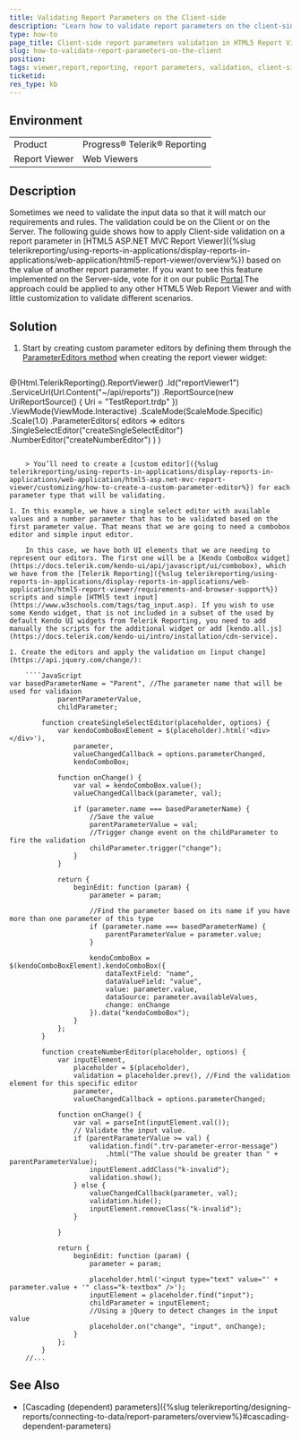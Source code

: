 ```yaml
---
title: Validating Report Parameters on the Client-side
description: "Learn how to validate report parameters on the client-side when you use HTML5-based Report Viewers in Telerik Reporting."
type: how-to
page_title: Client-side report parameters validation in HTML5 Report Viewers
slug: how-to-validate-report-parameters-on-the-client
position: 
tags: viewer,report,reporting, report parameters, validation, client-side validation, report parameters validation
ticketid:
res_type: kb
---
```


## Environment

<table>
	<tr>
		<td>Product</td>
		<td>Progress® Telerik® Reporting</td>
	</tr>
	<tr>
		<td>Report Viewer</td>
		<td>Web Viewers</td>
	</tr>
</table>


## Description

Sometimes we need to validate the input data so that it will match our requirements and rules. The validation could be on the Client or on the Server. The following guide shows how to apply Client-side validation on a report parameter in [HTML5 ASP.NET MVC Report Viewer]({%slug telerikreporting/using-reports-in-applications/display-reports-in-applications/web-application/html5-report-viewer/overview%}) based on the value of another report parameter. If you want to see this feature implemented on the Server-side, vote for it on our public [Portal](https://feedback.telerik.com/reporting/1424141-server-side-parameters-validation).The approach could be applied to any other HTML5 Web Report Viewer and with little customization to validate different scenarios.

## Solution

1. Start by creating custom parameter editors by defining them through the [ParameterEditors method](/api/telerik.reportviewer.mvc.ireportviewerbuilder#collapsible-Telerik_ReportViewer_Mvc_IReportViewerBuilder_ParameterEditors_System_Action_Telerik_ReportViewer_Mvc_IParameterEditorsBuilder__) when creating the report viewer widget:

	````JavaScript
@(Html.TelerikReporting().ReportViewer()
		.Id("reportViewer1")
		.ServiceUrl(Url.Content("~/api/reports"))
		.ReportSource(new UriReportSource() { Uri = "TestReport.trdp" })
		.ViewMode(ViewMode.Interactive)
		.ScaleMode(ScaleMode.Specific)
		.Scale(1.0)
		.ParameterEditors(
				editors => editors
					.SingleSelectEditor("createSingleSelectEditor")
					.NumberEditor("createNumberEditor")
			)
	)
````

	> You’ll need to create a [custom editor]({%slug telerikreporting/using-reports-in-applications/display-reports-in-applications/web-application/html5-asp.net-mvc-report-viewer/customizing/how-to-create-a-custom-parameter-editor%}) for each parameter type that will be validating.

1. In this example, we have a single select editor with available values and a number parameter that has to be validated based on the first parameter value. That means that we are going to need a combobox editor and simple input editor.

	In this case, we have both UI elements that we are needing to represent our editors. The first one will be a [Kendo ComboBox widget](https://docs.telerik.com/kendo-ui/api/javascript/ui/combobox), which we have from the [Telerik Reporting]({%slug telerikreporting/using-reports-in-applications/display-reports-in-applications/web-application/html5-report-viewer/requirements-and-browser-support%}) scripts and simple [HTMl5 text input](https://www.w3schools.com/tags/tag_input.asp). If you wish to use some Kendo widget, that is not included in a subset of the used by default Kendo UI widgets from Telerik Reporting, you need to add manually the scripts for the additional widget or add [kendo.all.js](https://docs.telerik.com/kendo-ui/intro/installation/cdn-service).

1. Create the editors and apply the validation on [input change](https://api.jquery.com/change/):

	````JavaScript
var basedParameterName = "Parent", //The parameter name that will be used for validaion
			parentParameterValue,
			childParameter;

		function createSingleSelectEditor(placeholder, options) {
			var kendoComboBoxElement = $(placeholder).html('<div></div>'),
				parameter,
				valueChangedCallback = options.parameterChanged,
				kendoComboBox;

			function onChange() {
				var val = kendoComboBox.value();
				valueChangedCallback(parameter, val);

				if (parameter.name === basedParameterName) {
					//Save the value
					parentParameterValue = val;
					//Trigger change event on the childParameter to fire the validation
					childParameter.trigger("change");
				}
			}

			return {
				beginEdit: function (param) {
					parameter = param;

					//Find the parameter based on its name if you have more than one parameter of this type
					if (parameter.name === basedParameterName) {
						parentParameterValue = parameter.value;
					}

					kendoComboBox = $(kendoComboBoxElement).kendoComboBox({
						dataTextField: "name",
						dataValueField: "value",
						value: parameter.value,
						dataSource: parameter.availableValues,
						change: onChange
					}).data("kendoComboBox");
				}
			};
		}

		function createNumberEditor(placeholder, options) {
			var inputElement,
				placeholder = $(placeholder),
				validation = placeholder.prev(), //Find the validation element for this specific editor
				parameter,
				valueChangedCallback = options.parameterChanged;

			function onChange() {
				var val = parseInt(inputElement.val());
				// Validate the input value.
				if (parentParameterValue >= val) {
					validation.find(".trv-parameter-error-message")
						.html("The value should be greater than " + parentParameterValue);
					inputElement.addClass("k-invalid");
					validation.show();
				} else {
					valueChangedCallback(parameter, val);
					validation.hide();
					inputElement.removeClass("k-invalid");
				}
				
			}

			return {
				beginEdit: function (param) {
					parameter = param;

					placeholder.html('<input type="text" value="' + parameter.value + '" class="k-textbox" />');
					inputElement = placeholder.find("input");
					childParameter = inputElement;
					//Using a jQuery to detect changes in the input value
					placeholder.on("change", "input", onChange);
				}
			};
		}
	//...
````


## See Also

* [Cascading (dependent) parameters]({%slug telerikreporting/designing-reports/connecting-to-data/report-parameters/overview%}#cascading-dependent-parameters)

